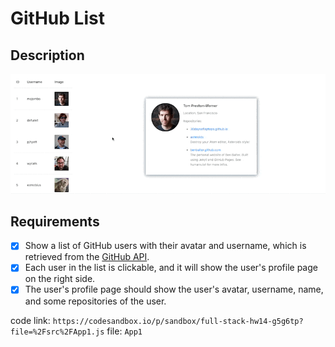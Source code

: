 # GitHub List

## Description

![github_list](hw1.gif)

## Requirements

- [x] Show a list of GitHub users with their avatar and username, which is retrieved from the [GitHub API](https://api.github.com/users).
- [x] Each user in the list is clickable, and it will show the user's profile page on the right side.
- [x] The user's profile page should show the user's avatar, username, name, and some repositories of the user.

code link: `https://codesandbox.io/p/sandbox/full-stack-hw14-g5g6tp?file=%2Fsrc%2FApp1.js`
file: `App1`